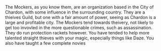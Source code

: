 The Mockers, as you know them, are an organization based in the City of Chardon, with some influence in the surrounding country. They are a thieives Guild, but one with a fair amount of power, seeing as Chardon is a large and profitable city. The Mockers tend towards theivery, not likely to get too invovled in the more questionable crimes, such as assassination. They do run protection rackets however. You have tended to help more talented straight thieves with your magic, especially things like Daze. You also have taught a few complete novies